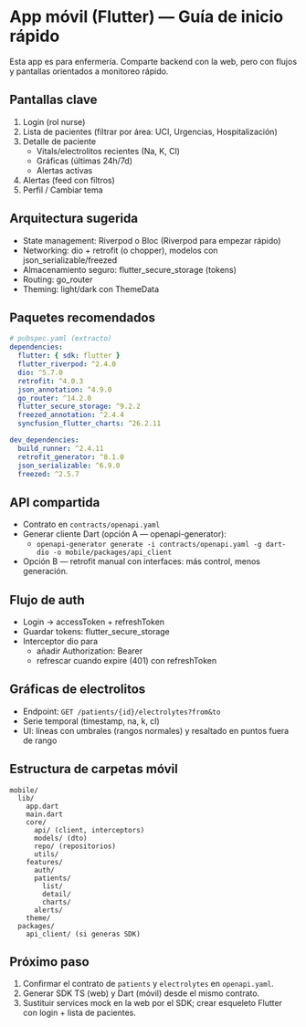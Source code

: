 # App móvil (Flutter) — Guía de inicio rápido

Esta app es para enfermería. Comparte backend con la web, pero con flujos y pantallas orientados a monitoreo rápido.

## Pantallas clave
1. Login (rol nurse)
2. Lista de pacientes (filtrar por área: UCI, Urgencias, Hospitalización)
3. Detalle de paciente
   - Vitals/electrolitos recientes (Na, K, Cl)
   - Gráficas (últimas 24h/7d)
   - Alertas activas
4. Alertas (feed con filtros)
5. Perfil / Cambiar tema

## Arquitectura sugerida
- State management: Riverpod o Bloc (Riverpod para empezar rápido)
- Networking: dio + retrofit (o chopper), modelos con json_serializable/freezed
- Almacenamiento seguro: flutter_secure_storage (tokens)
- Routing: go_router
- Theming: light/dark con ThemeData

## Paquetes recomendados
```yaml
# pubspec.yaml (extracto)
dependencies:
  flutter: { sdk: flutter }
  flutter_riverpod: ^2.4.0
  dio: ^5.7.0
  retrofit: ^4.0.3
  json_annotation: ^4.9.0
  go_router: ^14.2.0
  flutter_secure_storage: ^9.2.2
  freezed_annotation: ^2.4.4
  syncfusion_flutter_charts: ^26.2.11

dev_dependencies:
  build_runner: ^2.4.11
  retrofit_generator: ^8.1.0
  json_serializable: ^6.9.0
  freezed: ^2.5.7
```

## API compartida
- Contrato en `contracts/openapi.yaml`
- Generar cliente Dart (opción A — openapi-generator):
  - `openapi-generator generate -i contracts/openapi.yaml -g dart-dio -o mobile/packages/api_client`
- Opción B — retrofit manual con interfaces: más control, menos generación.

## Flujo de auth
- Login -> accessToken + refreshToken
- Guardar tokens: flutter_secure_storage
- Interceptor dio para
  - añadir Authorization: Bearer <accessToken>
  - refrescar cuando expire (401) con refreshToken

## Gráficas de electrolitos
- Endpoint: `GET /patients/{id}/electrolytes?from&to`
- Serie temporal (timestamp, na, k, cl)
- UI: líneas con umbrales (rangos normales) y resaltado en puntos fuera de rango

## Estructura de carpetas móvil
```
mobile/
  lib/
    app.dart
    main.dart
    core/
      api/ (client, interceptors)
      models/ (dto)
      repo/ (repositorios)
      utils/
    features/
      auth/
      patients/
        list/
        detail/
        charts/
      alerts/
    theme/
  packages/
    api_client/ (si generas SDK)
```

## Próximo paso
1) Confirmar el contrato de `patients` y `electrolytes` en `openapi.yaml`.
2) Generar SDK TS (web) y Dart (móvil) desde el mismo contrato.
3) Sustituir services mock en la web por el SDK; crear esqueleto Flutter con login + lista de pacientes.
